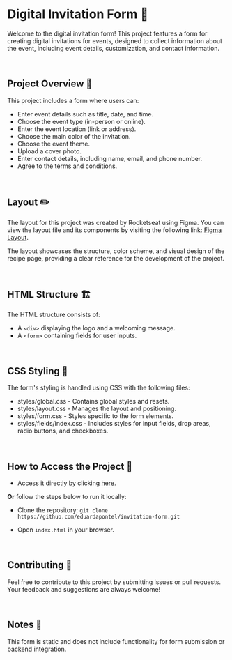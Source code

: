 # Digital Invitation Form 🎉

Welcome to the digital invitation form! This project features a form for creating digital invitations for events, designed to collect information about the event, including event details, customization, and contact information.

<br>

## Project Overview 🎊
This project includes a form where users can:

- Enter event details such as title, date, and time.
- Choose the event type (in-person or online).
- Enter the event location (link or address).
- Choose the main color of the invitation.
- Choose the event theme.
- Upload a cover photo.
- Enter contact details, including name, email, and phone number.
- Agree to the terms and conditions.
 
<br>

## Layout ✏️

The layout for this project was created by Rocketseat using Figma. You can view the layout file and its components by visiting the following link: [Figma Layout](https://www.figma.com/community/file/1389649528880849780/formulario-de-convite).

The layout showcases the structure, color scheme, and visual design of the recipe page, providing a clear reference for the development of the project.

<br>

## HTML Structure 🏗️

The HTML structure consists of:

- A `<div>` displaying the logo and a welcoming message.
- A `<form>` containing fields for user inputs.

<br>

## CSS Styling 🎨
The form's styling is handled using CSS with the following files:

- styles/global.css - Contains global styles and resets.
- styles/layout.css - Manages the layout and positioning.
- styles/form.css - Styles specific to the form elements.
- styles/fields/index.css - Includes styles for input fields, drop areas, radio buttons, and checkboxes.

<br>

## How to Access the Project 🚀

- Access it directly by clicking [here](https://eduardapontel.github.io/invitation-form/).

**Or** follow the steps below to run it locally:

- Clone the repository:
   ```git clone https://github.com/eduardapontel/invitation-form.git```

- Open `index.html` in your browser.

<br>

## Contributing 🤝

Feel free to contribute to this project by submitting issues or pull requests. Your feedback and suggestions are always welcome! 

<br>

## Notes 📌

This form is static and does not include functionality for form submission or backend integration.
